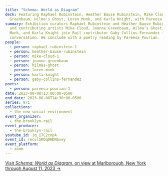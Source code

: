 ```yaml
---
title: "Schema: World as Diagram"
deck: Featuring Raphael Rubinstein, Heather Bause Rubinstein, Mike Cloud, Joanne
  Greenbaum, Hilma's Ghost, Loren Munk, and Karla Knight, with Pareesa Pourian
summary: Exhibition curators Raphael Rubinstein and Heather Bause Rubinstein,
  and contributing artists Mike Cloud, Joanne Greenbaum, Hilma’s Ghost, Loren
  Munk, and Karla Knight join Rail contributor Gaby Collins-Fernandez for a
  conversation. We conclude with a poetry reading by Pareesa Pourian.
people:
  - person: raphael-rubinstein-1
  - person: heather-bause-rubinstein
  - person: mike-cloud-1
  - person: joanne-greenbaum
  - person: hilmas-ghost
  - person: loren-munk
  - person: karla-knight
  - person: gaby-collins-fernandez
poets:
  - person: pareesa-pourian-1
date: 2023-08-08T13:00:00-0500
end_date: 2023-08-08T14:30:00-0500
series: 871
collections:
  - the-new-social-environment
event_organizer:
  - the-brooklyn-rail
event_producer:
  - the-brooklyn-rail
youtube_id: jq_I7C2cnpA
event_id: recvlSROqDHDNbvwy
event_platform:
  - zoom
---
```

[V﻿isit *Schema: World as Diagram*, on view at Marlborough, New York through August 11, 2023 →](https://www.marlboroughnewyork.com/exhibitions/schema-world-as-diagram#tab:slideshow;tab-1:slideshow)